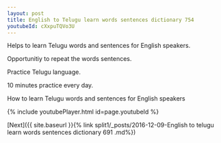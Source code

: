 ```yaml
---
layout: post
title: English to Telugu learn words sentences dictionary 754 
youtubeId: cXxpuTQVo3U
---
```

 
 
Helps to learn Telugu words and sentences for English speakers.

Opportunitiy to repeat the words sentences. 

Practice Telugu language. 
 
10 minutes practice every day. 
 
How to learn Telugu words and sentences for English speakers 
 
{% include youtubePlayer.html id=page.youtubeId %}
 
 
[Next]({{ site.baseurl }}{% link  split1/_posts/2016-12-09-English to telugu learn words sentences dictionary 691 .md%})
 
